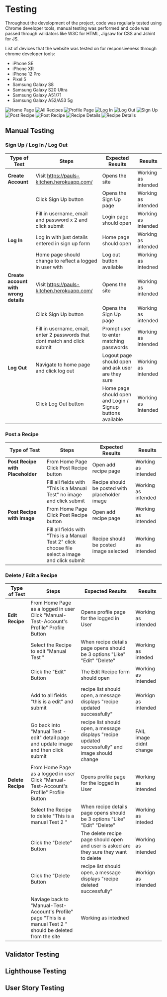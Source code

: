 # Testing 

Throughout the development of the project, code was regularly tested using Chrome developer tools, manual testing was performed and code was passed through validators like W3C for HTML, Jigsaw for CSS and Jshint for JS.

List of devices that the website was tested on for responsiveness through chrome developer tools:

- iPhone SE
- iPhone XR
- iPhone 12 Pro
- Pixel 5
- Samsung Galaxy S8
- Samsung Galaxy S20 Ultra
- Samsung Galaxy A51/71
- Samsung Galaxy A52/A53 5g

![Home Page](assets/images/manual_testing/mobile_responsive_homepage.png) ![All Recipes](assets/images/manual_testing/mobile_responsive_all_recipes.png) ![Profile Page](assets/images/manual_testing/mobile_responsive_profile.png)
![Log In](assets/images/manual_testing/mobile_responsive_log_in.png) ![Log Out](assets/images/manual_testing/mobile_responsive_log_out.png) ![Sign Up](assets/images/manual_testing/mobile_responsive_SIGN_UP.png)
![Post Recipe](assets/images/manual_testing/mobile_responsive_post_recipe_1.png) ![Post Recipe](assets/images/manual_testing/mobile_responsive_post_recipe_2.png) ![Recipe Details](assets/images/manual_testing/mobile_responsive_recipe_details_1.png)
![Recipe Details](assets/images/manual_testing/mobile_responsive_recipe_details_2.png)

## Manual Testing

### Sign Up / Log In / Log Out

| Type of Test | Steps |Expected Results | Results
|--------------|-------|------------------|-------
|**Create Account**| Visit https://pauls-kitchen.herokuapp.com/ | Opens the site | Working as intended
|| Click Sign Up button | Opens the Sign Up page | Working as intended 
|| Fill in username, email and password x 2 and click submit | Login page should open | Working as intended
|**Log In**| Log in with just details entered in sign up form | Home page should open | Working as intended
|| Home page should change to reflect a logged in user with | Log out button available | Working as intedned
|**Create account with wrong details** | Visit https://pauls-kitchen.herokuapp.com/ | Opens the site | Working as intended
|| Click Sign Up button | Opens the Sign Up page | Working as intended 
|| Fill in username, email, enter 2 passwords that dont match and click submit | Prompt user to enter matching passwords | Working as intended
|**Log Out** | Navigate to home page and click log out | Logout page should open and ask user are they sure | Working as intended
|| Click Log Out button | Home page should open and Login / Signup buttons available | Working as Intended

### Post a Recipe
| Type of Test | Steps | Expected Results | Results |
| -------------|-------|------------------|---------|
|**Post Recipe with Placeholder** | From Home Page Click Post Recipe button | Open add recipe page | Working as intended
|| Fill all fields with "This is a Manual Test" no image and click submit | Recipe should be posted with placeholder image | Working as intended
|**Post Recipe with Image**| From Home Page Click Post Recipe button | Open add recipe page | Working as intended
|| Fill all fields with "This is a Manual Test 2" click choose file select a image and click submit | Recipe should be posted image selected | Working as intended

### Delete / Edit a Recipe
| Type of Test | Steps | Expected Results | Results |
| -------------|-------|------------------|---------|
|**Edit Recipe**| From Home Page as a logged in user Click "Manual-Test-Account's Profile" Profile Button | Opens profile page for the logged in User | Working as intended
|| Select the Recipe to edit "Manual Test " | When recipe details page opens should be 3 options "Like" "Edit" "Delete" | Working as inteded
|| Click the "Edit" Button | The Edit Recipe form should open | Working as intended
|| Add to all fields "this is a edit" and submit | recipe list should open, a message displays "recipe updated successfully" | Workign as intended
|| Go back into "Manual Test - edit" detail page and update image and then click submit | recipe list should open, a message displays "recipe updated successfully" and image should change | FAIL image didnt change
|**Delete Recipe**| From Home Page as a logged in user Click "Manual-Test-Account's Profile" Profile Button | Opens profile page for the logged in User | Working as intended
|| Select the Recipe to delete "This is a manual Test 2 " | When recipe details page opens should be 3 options "Like" "Edit" "Delete" | Working as inteded
|| Click the "Delete" Button | The delete recipe page should open and user is asked are they sure they want to delete | Working as intended
|| Click the "Delete Button | recipe list should open, a message displays "recipe deleted successfully" | Workign as intended
|| Naviage back to "Manual-Test-Account's Profile" page "This is a manual Test 2 " should be deleted from the site | Working as intedned

## Validator Testing

## Lighthouse Testing



## User Story Testing

